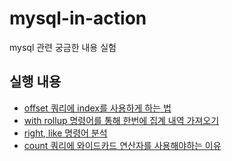 # mysql-in-action
mysql 관련 궁금한 내용 실험

## 실행 내용
- [offset 쿼리에 index를 사용하게 하는 법](https://github.com/bekurin/mysql-in-action/tree/main/posts/offset-tunning)
- [with rollup 명령어를 통해 한번에 집계 내역 가져오기](https://github.com/bekurin/mysql-in-action/tree/main/posts/with-rollup)
- [right, like 명령어 분석](https://github.com/bekurin/mysql-in-action/tree/main/posts/right-vs-like)
- [count 쿼리에 와이드카드 연산자를 사용해야하는 이유](https://github.com/bekurin/mysql-in-action/tree/main/posts/count)
